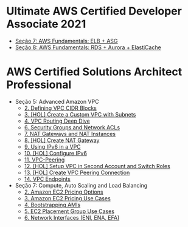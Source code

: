 # Ultimate AWS Certified Developer Associate 2021
  - [Seção 7: AWS Fundamentals: ELB + ASG](https://rafaelclaumann.notion.site/Se-o-7-AWS-Fundamentals-ELB-ASG-85cff30f0b624b18b997dff7a6510551)
  - [Seção 8: AWS Fundamentals: RDS + Aurora + ElastiCache](https://rafaelclaumann.notion.site/Se-o-8-AWS-Fundamentals-RDS-Aurora-ElastiCache-90edd08bb81a422c9bf53d4bb970d19c)  

# AWS Certified Solutions Architect Professional
  - Seção 5: Advanced Amazon VPC
    - [2. Defining VPC CIDR Blocks](https://rafaelclaumann.notion.site/2-Defining-VPC-CIDR-Blocks-f32b2e2999ca456f98b1ed5af9dcbb1b)
    - [3. [HOL] Create a Custom VPC with Subnets](https://rafaelclaumann.notion.site/3-HOL-Create-a-Custom-VPC-with-Subnets-3c2f00d88e1848e99d9eda37a45306d9)
    - [4. VPC Routing Deep Dive](https://rafaelclaumann.notion.site/4-VPC-Routing-Deep-Dive-fc13b0e147db4214963e050d8506fc53)
    - [6. Security Groups and Network ACLs](https://rafaelclaumann.notion.site/6-Security-Groups-and-Network-ACLs-b414a9768e2046dca090ed2c49d513bf)
    - [7. NAT Gateways and NAT Instances](https://rafaelclaumann.notion.site/7-NAT-Gateways-and-NAT-Instances-6fd149c98e654b1992c0571cb203f7e2)
    - [8. [HOL] Create NAT Gateway](https://rafaelclaumann.notion.site/8-HOL-Create-NAT-Gateway-bf29fedd60f847d0bd9180086006953c)
    - [9. Using IPv6 in a VPC](https://rafaelclaumann.notion.site/9-Using-IPv6-in-a-VPC-9e7d203351594a6fb570c594659e7365)
    - [10. [HOL] Configure IPv6](https://rafaelclaumann.notion.site/10-HOL-Configure-IPv6-2defb0d7ae8547759adcbcce1e1402ae)
    - [11. VPC-Peering](https://rafaelclaumann.notion.site/11-VPC-Peering-1f17785048e141cfb547e74ff458d030)
    - [12. [HOL] Setup VPC in Second Account and Switch Roles](https://rafaelclaumann.notion.site/12-HOL-Setup-VPC-in-Second-Account-and-Switch-Roles-17af84de70e544c28f212cf4b0f3c1fd)
    - [13. [HOL] Create VPC Peering Connection](https://rafaelclaumann.notion.site/13-HOL-Create-VPC-Peering-Connection-4b0b6f67cc7041feb5b0624f22cf1e4a)
    - [14. VPC Endpoints](https://rafaelclaumann.notion.site/14-VPC-Endpoints-3d220b854b92427699bdc73eff3a53b1)
  - Seção 7: Compute, Auto Scaling and Load Balancing
    - [2. Amazon EC2 Pricing Options](https://rafaelclaumann.notion.site/2-Amazon-EC2-Pricing-Options-2075aa6213584f239aad612cc86049dc)
    - [3. Amazon EC2 Pricing Use Cases](https://rafaelclaumann.notion.site/3-Amazon-EC2-Pricing-Use-Cases-2ce5896bd95c477793033071533a2d10)
    - [4. Bootstrapping AMIs](https://rafaelclaumann.notion.site/4-Bootstrapping-AMIs-5a8964d359ea49a1845716d7b1957d0c)
    - [5. EC2 Placement Group Use Cases](https://rafaelclaumann.notion.site/5-EC2-Placement-Group-Use-Cases-39faa7b0ecf94e018f846ab16c3ecb0e)
    - [6. Network Interfaces (ENI, ENA, EFA)](https://rafaelclaumann.notion.site/6-Network-Interfaces-ENI-ENA-EFA-bf577afc127f466487944dc969ca7b7e)
